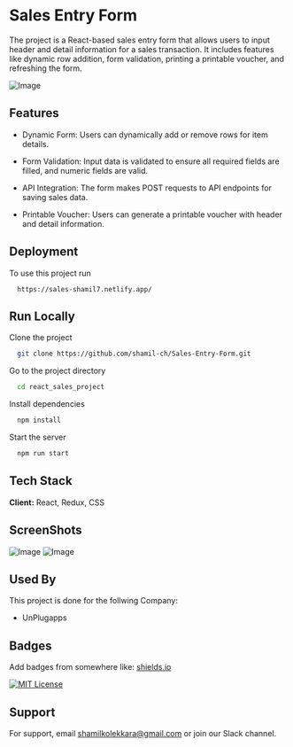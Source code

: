 
# Sales Entry Form

The project is a React-based sales entry form that allows users to input header and detail information for a sales transaction. It includes features like dynamic row addition, form validation, printing a printable voucher, and refreshing the form.


![Image](https://imgur.com/A9L98yE.png)


## Features

- Dynamic Form: Users can dynamically add or remove rows for item details.

- Form Validation: Input data is validated to ensure all required fields are filled, and numeric fields are valid.

- API Integration: The form makes POST requests to API endpoints for saving sales data.

- Printable Voucher: Users can generate a printable voucher with header and detail information.


## Deployment

To use this project run

```
  https://sales-shamil7.netlify.app/
```


## Run Locally

Clone the project

```bash
  git clone https://github.com/shamil-ch/Sales-Entry-Form.git
```

Go to the project directory

```bash
  cd react_sales_project
```

Install dependencies

```bash
  npm install
```

Start the server

```bash
  npm run start
```


## Tech Stack

**Client:** React, Redux, CSS



## ScreenShots

![Image](https://imgur.com/A9L98yE.png)
![Image](https://imgur.com/anEx5Hx.png)


## Used By

This project is done for the follwing Company:

- UnPlugapps


## Badges

Add badges from somewhere like: [shields.io](https://shields.io/)

[![MIT License](https://img.shields.io/badge/License-MIT-green.svg)](https://choosealicense.com/licenses/mit/)



## Support

For support, email shamilkolekkara@gmail.com or join our Slack channel.

